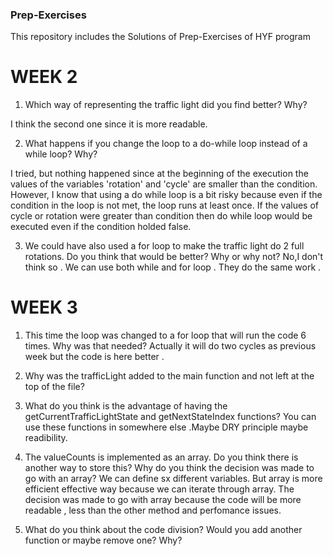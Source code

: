 ### Prep-Exercises
This repository includes the Solutions of  Prep-Exercises  of HYF program


# WEEK 2
1. Which way of representing the traffic light did you find better? Why?

I think the second one since it is more readable. 

2. What happens if you change the loop to a do-while loop instead of a while loop? Why?

I tried, but nothing happened since at the beginning of the execution the values of the variables 'rotation' and 'cycle' are smaller than the condition. 
However, I know that using a do while loop is a bit risky because even if the condition in the loop is not met, the loop runs at least once.
If the values of cycle or rotation were greater than condition then do while loop would be executed even if the condition holded false.


3. We could have also used a for loop to make the traffic light do 2 full rotations. Do you think that would be better? Why or why not?
No,I don't think so . We can use both while and for loop . They do the same work .


# WEEK 3 

1. This time the loop was changed to a for loop that will run the code 6 times. Why was that needed?
Actually it will do two cycles as previous week but the code is here better .
2. Why was the trafficLight added to the main function and not left at the top of the file?

3. What do you think is the advantage of having the getCurrentTrafficLightState and getNextStateIndex functions?
You can use these functions in somewhere else .Maybe DRY principle maybe readibility.

4. The valueCounts is implemented as an array. Do you think there is another way to store this? Why do you think the decision was made to go with an array?
We can define sx different variables. But array is more efficient effective way because we can iterate through array. The decision was made to go with array because the code will be more readable , less than the other method and perfomance issues.

5. What do you think about the code division? Would you add another function or maybe remove one? Why?

